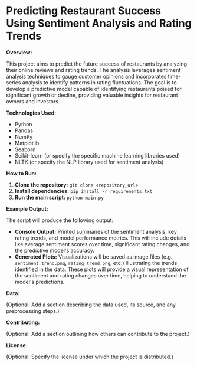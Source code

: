 # Predicting Restaurant Success Using Sentiment Analysis and Rating Trends

**Overview:**

This project aims to predict the future success of restaurants by analyzing their online reviews and rating trends.  The analysis leverages sentiment analysis techniques to gauge customer opinions and incorporates time-series analysis to identify patterns in rating fluctuations. The goal is to develop a predictive model capable of identifying restaurants poised for significant growth or decline, providing valuable insights for restaurant owners and investors.

**Technologies Used:**

* Python
* Pandas
* NumPy
* Matplotlib
* Seaborn
* Scikit-learn (or specify the specific machine learning libraries used)
* NLTK (or specify the NLP library used for sentiment analysis)


**How to Run:**

1. **Clone the repository:** `git clone <repository_url>`
2. **Install dependencies:** `pip install -r requirements.txt`
3. **Run the main script:** `python main.py`

**Example Output:**

The script will produce the following output:

* **Console Output:**  Printed summaries of the sentiment analysis, key rating trends, and model performance metrics.  This will include details like average sentiment scores over time, significant rating changes, and the predictive model's accuracy.
* **Generated Plots:**  Visualizations will be saved as image files (e.g., `sentiment_trend.png`, `rating_trend.png`, etc.) illustrating the trends identified in the data. These plots will provide a visual representation of the sentiment and rating changes over time, helping to understand the model's predictions.


**Data:**

(Optional: Add a section describing the data used, its source, and any preprocessing steps.)

**Contributing:**

(Optional: Add a section outlining how others can contribute to the project.)

**License:**

(Optional: Specify the license under which the project is distributed.)